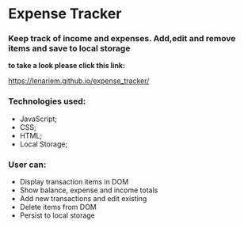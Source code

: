 # Expense Tracker

### Keep track of income and expenses. Add,edit and remove items and save to local storage

**to take a look please click this link:** 

https://lenariem.github.io/expense_tracker/

### Technologies used: 
* JavaScript;
* CSS;
* HTML;
* Local Storage;


### User can:
* Display transaction items in DOM
* Show balance, expense and income totals
* Add new transactions and edit existing
* Delete items from DOM
* Persist to local storage
